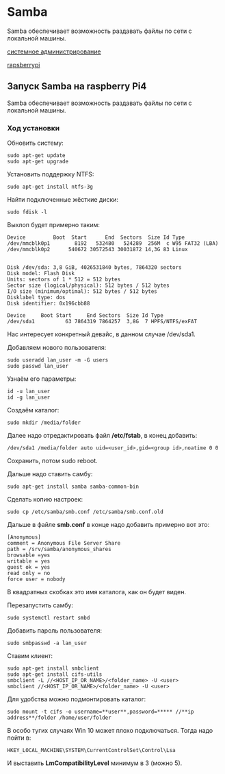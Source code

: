 # Samba

Samba обеспечивает возможность раздавать файлы по сети с локальной машины.

[системное администрирование](./meta_sistemnoe_administrirovanie.md)

[rapsberrypi](./meta_rapsberrypi.md)

## Запуск Samba на raspberry Pi4

Samba обеспечивает возможность раздавать файлы по сети с локальной машины.

### Ход установки

Обновить систему:
```shell
sudo apt-get update
sudo apt-get upgrade
```

Установить поддержку NTFS:
```shell
sudo apt-get install ntfs-3g
```

Найти подключенные жёсткие диски:
```shell
sudo fdisk -l
```

Выхлоп будет примерно таким:
```shell
Device         Boot  Start      End  Sectors  Size Id Type
/dev/mmcblk0p1        8192   532480   524289  256M  c W95 FAT32 (LBA)
/dev/mmcblk0p2      540672 30572543 30031872 14,3G 83 Linux


Disk /dev/sda: 3,8 GiB, 4026531840 bytes, 7864320 sectors
Disk model: Flash Disk
Units: sectors of 1 * 512 = 512 bytes
Sector size (logical/physical): 512 bytes / 512 bytes
I/O size (minimum/optimal): 512 bytes / 512 bytes
Disklabel type: dos
Disk identifier: 0x196cbb88

Device     Boot Start     End Sectors  Size Id Type
/dev/sda1          63 7864319 7864257  3,8G  7 HPFS/NTFS/exFAT
```
Нас интересует конкретный девайс, в данном случае /dev/sda1.

Добавляем нового пользователя:
```shell
sudo useradd lan_user -m -G users
sudo passwd lan_user
```

Узнаём его параметры:
```shell
id -u lan_user
id -g lan_user
```

Создаём каталог:
```shell
sudo mkdir /media/folder
```

Далее надо отредактировать файл **/etc/fstab**, в конец добавить:
```shell
/dev/sda1 /media/folder auto uid=<user_id>,gid=<group id>,noatime 0 0
```

Сохранить, потом sudo reboot.

Дальше надо ставить самбу:
```shell
sudo apt-get install samba samba-common-bin
```

Сделать копию настроек:
```shell
sudo cp /etc/samba/smb.conf /etc/samba/smb.conf.old
```

Дальше в файле **smb.conf** в конце надо добавить примерно вот это:
```
[Anonymous]
comment = Anonymous File Server Share
path = /srv/samba/anonymous_shares
browsable =yes
writable = yes
guest ok = yes
read only = no
force user = nobody
```
В квадратных скобках это имя каталога, как он будет виден.

Перезапустить самбу:
```shell
sudo systemctl restart smbd
```

Добавить пароль пользователя:
```shell
sudo smbpasswd -a lan_user
```

Ставим клиент:
```shell
sudo apt-get install smbclient
sudo apt-get install cifs-utils
smbclient -L //<HOST_IP_OR_NAME>/<folder_name> -U <user>
smbclient //<HOST_IP_OR_NAME>/<folder_name> -U <user>
```

Для удобства можно подмонтировать каталог:
```shell
sudo mount -t cifs -o username=**user**,password=***** //**ip address**/folder /home/user/folder
```

В особо тугих случаях Win 10 может плохо подключаться. Тогда надо пойти в:
```
HKEY_LOCAL_MACHINE\SYSTEM\CurrentControlSet\Control\Lsa
```
И выставить **LmCompatibilityLevel** минимум в 3 (можно 5).
